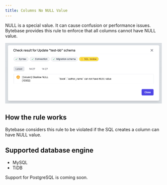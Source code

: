 ```yaml
---
title: Columns No NULL Value
---
```


NULL is a special value. It can cause confusion or performance issues. Bytebase provides this rule to enforce that all columns cannot have NULL value. 

![schema-review-column-no-null](/static/docs-assets/schema-review-column-no-null.png)

## How the rule works

Bytebase considers this rule to be violated if the SQL creates a column can have NULL value.

## Supported database engine

- MySQL
- TiDB

Support for PostgreSQL is coming soon.